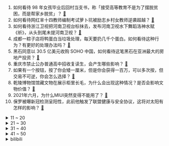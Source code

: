 1. 如何看待 98 年女孩毕业后回村当支书，称「接受高等教育不是为了摆脱贫困，而是帮家乡脱贫」？ [:link:](https://www.zhihu.com/question/465207940)
2. 如何看待网红芈十四教师编制考试萝卜坑被励志乡村女教师逆袭超越？ [:link:](https://www.zhihu.com/question/465163742)
3. 如何看待浙江卫视把河南卫视台标抹去，发布河南卫视水下舞蹈洛神水赋《祈》，从头到尾未提河南卫视？ [:link:](https://www.zhihu.com/question/465063765)
4. 成都一粽子店将鸭蛋白当垃圾处理，每天要扔几千个蛋白。如何看待这种行为？有更好的处理办法吗？ [:link:](https://www.zhihu.com/question/464471406)
5. 黑石同意以 30.5 亿美元收购 SOHO 中国，如何看待这笔黑石在亚洲最大的房地产投资？ [:link:](https://www.zhihu.com/question/465393675)
6. 重庆市禁止公办普通高中招收复读生，会产生哪些影响？ [:link:](https://www.zhihu.com/question/465388410)
7. 如果有一个按钮，按了你会矮一厘米，但是你会获得一百万，可以多次按，但交易不可逆，你会怎么选择？ [:link:](https://www.zhihu.com/question/367519449)
8. 乾陵博物馆馆藏文物在展示柜里长毛，为什么会出现这种情况？是否会影响文物价值？ [:link:](https://www.zhihu.com/question/465179682)
9. 2021年六月，为什么MIUI突然变得不能用了？ [:link:](https://www.zhihu.com/question/464439883)
10. 保罗被曝新冠检测呈阳性，此前他触发了联盟健康与安全协议，这将对太阳有怎样的影响？ [:link:](https://www.zhihu.com/question/465408333)
<details>
<summary>11 ~ 20</summary>

11. 重庆一高校学生为防止外卖被偷，在校门口贴出「吴京警告」表情包，如何看待表情包的盛行及其应用场景的拓展？ [:link:](https://www.zhihu.com/question/465131961)
12. 618最后一波开售，各大平台折扣力度再次加大 ，已经买了的怎么办？ [:link:](https://www.zhihu.com/question/465206197)
13. 微软 2021 年 6 月 24 日发布的 Windows11 体验如何？在哪些方面做了改进？ [:link:](https://www.zhihu.com/question/465279770)
14. 有什么看穿别人心理的小技巧? [:link:](https://www.zhihu.com/question/349419279)
15. 2021 男篮亚洲杯预选赛中国男篮 66:57 力克日本男篮，你如何看待这场比赛？ [:link:](https://www.zhihu.com/question/465335366)
16. 你是多少岁转行的？转行后你后悔了吗？ [:link:](https://www.zhihu.com/question/420770266)
17. 经典动画《星际牛仔》真人版阵容确定，预计2021年秋季上线，你期待吗？ [:link:](https://www.zhihu.com/question/464080191)
18. 如何看待小米手机系统软件部总监张国全建议用户「手动关掉5G」？(以省电)？ [:link:](https://www.zhihu.com/question/464463766)
19. 2022 世预赛 12 强赛球队分档出炉，你希望国足能与哪些球队同组？ [:link:](https://www.zhihu.com/question/465258786)
20. 大家是否看低了《火影忍者》中蝎的实力？蝎和鼬打一架谁赢？ [:link:](https://www.zhihu.com/question/464702791)
</details>
<details>
<summary>21 ~ 30</summary>

21. 曾经拥有和从未拥有哪个更遗憾？ [:link:](https://www.zhihu.com/question/463488790)
22. 如何看待 CNN 造谣中国台山核电站「核辐射威胁」，中法澄清后日本称望「中国向国际社会解释」？ [:link:](https://www.zhihu.com/question/465318332)
23. 如何看待 6 月 16 日发布的荣耀 50 系列？有哪些亮点和不足？ [:link:](https://www.zhihu.com/question/464503288)
24. 2021 年报学计算机专业还有前途吗？ [:link:](https://www.zhihu.com/question/458339006)
25. 为什么我的 2 岁半小侄女最近突然很讨厌我了？ [:link:](https://www.zhihu.com/question/464633812)
26. 晴雯被赶出去病了，为什么宝玉不给她找大夫？ [:link:](https://www.zhihu.com/question/464950110)
27. 如何看待网友称西北农大学生将小麦连根拔起是作秀，校方回应「是为了观察小麦根系」？ [:link:](https://www.zhihu.com/question/465265604)
28. 周星驰的《功夫》中，病怏怏的琛哥为什么能当上斧头帮的老大? [:link:](https://www.zhihu.com/question/460071485)
29. 有没有魂穿恶毒女配最后顺利拿下男主的甜文？ [:link:](https://www.zhihu.com/question/445174404)
30. 毛晓彤拍摄电视剧《不良人》 1250 万片酬遭拖欠，对方已无财产可执行，毛晓彤现在应该怎么办？ [:link:](https://www.zhihu.com/question/465208835)
</details>
<details>
<summary>31 ~ 40</summary>

31. 周星驰和姜文谁才是目前华语电影天花板？如何对比这两个人的电影水平？ [:link:](https://www.zhihu.com/question/463799369)
32. 有什么看起来就有病的表情包吗？ [:link:](https://www.zhihu.com/question/459596154)
33. 第一次去男朋友家，自动连上了 WI-FI 是怎么回事？ [:link:](https://www.zhihu.com/question/464961722)
34. 怎样调凉菜好吃？ [:link:](https://www.zhihu.com/question/352465516)
35. 现在回忆起高考，你是什么感受？ [:link:](https://www.zhihu.com/question/279826998)
36. 有哪些适合爸爸跟孩子一起玩的游戏或者活动？ [:link:](https://www.zhihu.com/question/60498981)
37. 2021年专升本结束了，学长学姐们。有什么建议和经验可以对19级和20级的学弟学妹说吗？ [:link:](https://www.zhihu.com/question/458630742)
38. 2021 LPL 夏季赛 LNG 2:1 JDG 开赛喜提三连胜，如何评价这场比赛？ [:link:](https://www.zhihu.com/question/465178025)
39. 神舟十二号载人飞船将于 17 日上午发射，有哪些看点？ [:link:](https://www.zhihu.com/question/465272474)
40. 中国风的《黑暗之魂》背景会是怎样的？ [:link:](https://www.zhihu.com/question/294505979)
</details>
<details>
<summary>41 ~ 50</summary>

41. 哪些句子能在绝望的时候给你力量? [:link:](https://www.zhihu.com/question/461255650)
42. C 罗成为欧洲杯历史最佳射手，你有什么想说的？ [:link:](https://www.zhihu.com/question/465254279)
43. 能不能给我讲一段很甜很甜的爱情故事? [:link:](https://www.zhihu.com/question/357604104)
44. 如何看待「决战平安京」官方运营回应「王者荣耀」抄袭问题？ [:link:](https://www.zhihu.com/question/465195776)
45. 如何理解傅里叶变换公式？ [:link:](https://www.zhihu.com/question/19714540)
46. 有哪些用完就被你「原地封神」的口红推荐？ [:link:](https://www.zhihu.com/question/464075483)
47. 男生每天都需要用洗面奶洗脸吗？ [:link:](https://www.zhihu.com/question/463918849)
48. 如何评价美剧《洛基》第一季第二集？ [:link:](https://www.zhihu.com/question/465306226)
49. 考研的和不考研的一起去学习什么感觉？ [:link:](https://www.zhihu.com/question/454852118)
50. 孩子比较调皮，每次讲道理都不听，只有打了一顿才会好好听话，应该怎么教育孩子？ [:link:](https://www.zhihu.com/question/455635806)
</details><details>
<summary>bilibili</summary>

1. 我说00后的三观怎么这么正，原来是以前的动画的熏陶! [:link:](//www.bilibili.com/video/BV1pg411g7Tb)
2. 离谱！华语乐坛热爱105°C的你！ [:link:](//www.bilibili.com/video/BV1qw411Z7Zy)
3. 我被裸聊勒索后，看我如何揪出背后的团伙 [:link:](//www.bilibili.com/video/BV1T64y1C7Uo)
4. 眼“色”游戏 （6） [:link:](//www.bilibili.com/video/BV1MV41147aJ)
5. 哒 咩 哟 ~ [:link:](//www.bilibili.com/video/BV1o64y167qq)
6. 全网1000w粉丝UP主向粉丝求婚，她会答应吗？ [:link:](//www.bilibili.com/video/BV1ny4y1g7xq)
7. 阿卡林省江西？街头3元一碗辣拌粉，实惠得可怕！ [:link:](//www.bilibili.com/video/BV1tv411p7qt)
8. 花整整一周时间制作梦寐以求的脆皮烤鸡，帅小伙终于成了！ [:link:](//www.bilibili.com/video/BV1m5411K7PH)
9. 蜜 雪 冰 城 苦 极 了 [:link:](//www.bilibili.com/video/BV1WK4y197DJ)
10. 【官方】sakanaction（サカナクション）-　新宝島 [:link:](//www.bilibili.com/video/BV1EV411s7vu)
<details>
<summary>11 ~ 20</summary>

11. 寻找ChingLingFoo：一个比李小龙更早风靡美国的中国人 [:link:](//www.bilibili.com/video/BV1PK4y197B8)
12. ⚠️阴 间 蜜 雪 冰 城⚠️ [:link:](//www.bilibili.com/video/BV1cK4y197Co)
13. 123万硬币给盲人母亲带来的改变 [:link:](//www.bilibili.com/video/BV1dB4y1T7DJ)
14. 深入大凉山悬崖村，对比中美扶贫区别在哪？ [:link:](//www.bilibili.com/video/BV13v411W7B6)
15. 【蜜雪冰城主题曲】苏维埃分店 [:link:](//www.bilibili.com/video/BV1Qy4y1u7zr)
16. 【4K60帧独家上线B站】水下中国舞蹈《祈》纯享版！翩若惊鸿，婉若游龙！端午节河南又来炸场了！ [:link:](//www.bilibili.com/video/BV1kK4y137zm)
17. 河南台端午奇妙游开场节目《祈》绝了！全程水下拍摄，完整版奉上 [:link:](//www.bilibili.com/video/BV1HK4y197Fn)
18. 打哥哥？捶哥哥？找哥哥单挑？我从来没见过这么缺德的粉丝！【利路修】 [:link:](//www.bilibili.com/video/BV16f4y187Xj)
19. 华农兄弟：兄弟遇到点小麻烦，帮他解决了，他很开心哦 [:link:](//www.bilibili.com/video/BV1dw411d7Bu)
20. 【INTO1-刘宇】端午，一起游园吧！ [:link:](//www.bilibili.com/video/BV1xq4y1L7ks)
</details>
<details>
<summary>21 ~ 30</summary>

21. 【建议改成】爹 地 6 [:link:](//www.bilibili.com/video/BV1B64y167Qq)
22. 【灵魂解说/明日方舟】极限打架！危机合约S5 竞技征召赛 01 [:link:](//www.bilibili.com/video/BV1AQ4y1R75G)
23. 【唐诗逸x萨顶顶】舞若游龙，音如天籁，国家队神仙演绎！ [:link:](//www.bilibili.com/video/BV1Qb4y1d7N6)
24. 50元的狸花猫与2000元的英短猫，究竟会生出什么样的小猫咪？？ [:link:](//www.bilibili.com/video/BV1xK4y137ey)
25. 《我只会心疼哥哥》豪放派诗朗诵 [:link:](//www.bilibili.com/video/BV11U4y1V7q9)
26. 这才是汉堡该有的样子 [:link:](//www.bilibili.com/video/BV1EV41147bE)
27. 家 乡 の 蜜 雪 冰 城 —— 日本分店 [:link:](//www.bilibili.com/video/BV1N54y1G79t)
28. 军医：我们的部队不需要伤者！（拔刀 [:link:](//www.bilibili.com/video/BV1go4y1y7Vm)
29. 1.4W买了一个超大西瓜，150斤比人还重，两个人都抬不动 [:link:](//www.bilibili.com/video/BV12g411g7Xw)
30. 高能反转！尔虞我诈堪称监狱版权游，《越狱》第三季大结局11-13 [:link:](//www.bilibili.com/video/BV1tB4y1M7bX)
</details>
<details>
<summary>31 ~ 40</summary>

31. 热爱-273.15℃的你 [:link:](//www.bilibili.com/video/BV1964y1R7Py)
32. 这一切都要从一瓶颜料说起 [:link:](//www.bilibili.com/video/BV1Eq4y1774z)
33. 比  K  P  L  刺  激 [:link:](//www.bilibili.com/video/BV1uq4y1L78T)
34. 全球唯一米其林 能吃的塑料 复刻出来会是什么味道 [:link:](//www.bilibili.com/video/BV1Yo4y1y7rZ)
35. 日本已经是全民动员与中国为敌，许多中国人还在替日本宣传！ [:link:](//www.bilibili.com/video/BV1E5411T7SY)
36. （4K更新）世界规模最大3D渲染挑战赛前100名赏析：看艺术家如何演绎砥砺前行的人生 [:link:](//www.bilibili.com/video/BV14o4y1y7MF)
37. “听说，可爱在性感面前一文不值？”-【热爱105°C的你】 [:link:](//www.bilibili.com/video/BV1Ho4y1k77B)
38. 曹操：不愧是策划鬼才们！ [:link:](//www.bilibili.com/video/BV1Bh411a7pv)
39. “退钱哥”为国足应援 [:link:](//www.bilibili.com/video/BV1mf4y187M8)
40. “super idol的笑容，都没你的甜...” [:link:](//www.bilibili.com/video/BV1hB4y1M7Z2)
</details>
<details>
<summary>41 ~ 50</summary>

41. 心机怪单曲《心疼哥哥》 全新版本 [:link:](//www.bilibili.com/video/BV1ov411p7Bw)
42. 女声日语版《热爱105°C的你》最甜日语填词❤️ [:link:](//www.bilibili.com/video/BV1jK4y197Au)
43. 在这场游戏中，请别被自己杀死！感受来自23年前的“荒谬”吧！ [:link:](//www.bilibili.com/video/BV1Mg411g7qU)
44. 惊了！这地方真有坟头蹦迪的习俗【阅片无数Ⅱ 07】 [:link:](//www.bilibili.com/video/BV1Ro4y1y7R4)
45. 【白敬亭】怀柔Boyz第一届厨王争霸赛 [:link:](//www.bilibili.com/video/BV1fq4y157CA)
46. 【端午奇妙游】祈 [:link:](//www.bilibili.com/video/BV1nU4y1579w)
47. 当新冠疫苗进入体内之后 [:link:](//www.bilibili.com/video/BV1i64y167av)
48. 火柴人 VS 我的世界系列 第二十四集 郁葱洞穴 [:link:](//www.bilibili.com/video/BV1Y64y167Sa)
49. cp28の卡琳娜的五条悟，和一个不重要的人。 [:link:](//www.bilibili.com/video/BV1Mo4y1y751)
50. 【苑举正】我是中国台湾人，我来打祖国的疫苗了！ [:link:](//www.bilibili.com/video/BV1a44y1B7zT)
</details>
<details>
<summary>51 ~ 60</summary>

51. 热爱150分的你 [:link:](//www.bilibili.com/video/BV1ww411o7sQ)
52. 为什么哺乳动物的牙最容易保存下来？ [:link:](//www.bilibili.com/video/BV1t44y1B7Um)
53. 2021，一起在B站毕业吧！【bilibili夏日毕业歌会2021总宣片】 [:link:](//www.bilibili.com/video/BV1nq4y1L7Dx)
54. 锐不可挡：2021RNG春季赛暨季中冠军赛纪录片 [:link:](//www.bilibili.com/video/BV1o64y1X7HU)
55. 国家出手了：重点打击5类“饭圈”乱象！ [:link:](//www.bilibili.com/video/BV1gM4y1u7pt)
56. 夹子音还能带电？ [:link:](//www.bilibili.com/video/BV1YX4y1A761)
57. 我们动物园有老虎辣！！！#3 [:link:](//www.bilibili.com/video/BV1FM4y1u7jH)
58. 【精彩集锦】4连胜！中国男足3比1击败叙利亚，挺进12强赛 [:link:](//www.bilibili.com/video/BV1WX4y1A7Ys)
59. 端 午 杰 [:link:](//www.bilibili.com/video/BV1W54y1G7NT)
60. 颠覆认知的进化！全球首位达成Cytus-FREEDOM D↓VE（HARD）（里FD）-单手MILLION MASTER！！！ [:link:](//www.bilibili.com/video/BV1hv411p7X3)
</details>
<details>
<summary>61 ~ 70</summary>

61. 来自100名艺术家100种不同的渲染方式！ [:link:](//www.bilibili.com/video/BV1s44y1B74X)
62. 黄皮外星人 魔性舞蹈 真人版 [:link:](//www.bilibili.com/video/BV1K5411T76X)
63. 这识别的准？ [:link:](//www.bilibili.com/video/BV1sQ4y1975A)
64. 【方舟剧场】桃花旗袍，含苞待放 [:link:](//www.bilibili.com/video/BV1YQ4y197Tu)
65. 地球 再一次赐予我力量吧 [:link:](//www.bilibili.com/video/BV1XK4y137Jw)
66. 蜜雪冰城主题曲原曲《Oh! Susanna/哦，苏珊娜！》 [:link:](//www.bilibili.com/video/BV19w411Z71y)
67. 再次启动户外灶，给四伯爷做“枣庄辣子鸡”，汇报学习成果 [:link:](//www.bilibili.com/video/BV14B4y1M7RR)
68. 饮茶哥：朋友们！够钟打把牌啦喂！ [:link:](//www.bilibili.com/video/BV1qU4y157qx)
69. 《青莲兰陵》这才是把闪现开发极致的兰陵王！！！ [:link:](//www.bilibili.com/video/BV1gb4y1d7Rp)
70. 女生的那个意思究竟是什么意思？ [:link:](//www.bilibili.com/video/BV1rV411s7k8)
</details>
<details>
<summary>71 ~ 80</summary>

71. 谁能拒绝一个会发光的鞋呢 [:link:](//www.bilibili.com/video/BV1Yb4y1d79D)
72. 强奸自己构成犯罪吗？【璃月法考】 [:link:](//www.bilibili.com/video/BV16X4y1A7Gd)
73. 什么原因让我沦落街头吃面... [:link:](//www.bilibili.com/video/BV1sw411f72F)
74. “想亲金轮105℃的嘴” [:link:](//www.bilibili.com/video/BV1ob4y1d7YZ)
75. 影视剧油腻行为大赏，你能坚持看到第几个？ [:link:](//www.bilibili.com/video/BV1g44y1B74K)
76. 这个视频看完，今天不用吃糖！ [:link:](//www.bilibili.com/video/BV11q4y157jz)
77. 三 杰 棍 [:link:](//www.bilibili.com/video/BV18K4y137k6)
78. 【IGN】《塞尔达传说 旷野之息》续篇E3 2021先导预告 [:link:](//www.bilibili.com/video/BV14q4y1L7nB)
79. 现实中拥有《头文字D》的三大神车是什么体验？ [:link:](//www.bilibili.com/video/BV1ey4y1u7d2)
80. 把蜜雪冰城主题曲改编成你吃不起的样子 [:link:](//www.bilibili.com/video/BV1gh411a7uM)
</details>
<details>
<summary>81 ~ 90</summary>

81. 结婚五年，第一次过结婚纪念日！【凭啥这么贵ep26-望江阁】 [:link:](//www.bilibili.com/video/BV1gM4y1u7Zo)
82. 漠叔去邻村解决公鸡打架问题，村民奔走相告依依不舍 [:link:](//www.bilibili.com/video/BV1L64y1r75q)
83. 10元3个鸡蛋肉堡，一口气买上一大锅，让小两口带着闺女早下班，给环卫工准备一顿温暖早餐 [:link:](//www.bilibili.com/video/BV1144y167Hk)
84. 众泰假扮保时捷，能骗小妹妹吗？ [:link:](//www.bilibili.com/video/BV1U5411K7uc)
85. 一种叫“图阿图阿”的贝壳，长得相当不正经，蒜蓉烤把我给吃撑了 [:link:](//www.bilibili.com/video/BV1Pq4y1774E)
86. 普京怼美媒：你说中国将有4艘航母，美国有多少？我为什么要担心中国？ [:link:](//www.bilibili.com/video/BV1ro4y1y7ag)
87. 大 盒 唱 [:link:](//www.bilibili.com/video/BV1WK4y137Vs)
88. 美”中国事务主管“巧妙蒙蔽美国大众认识共产主义 [:link:](//www.bilibili.com/video/BV1W54y1G7yy)
89. 【原神】⚡热爱105℃的你⚡可莉厨的愤怒！ [:link:](//www.bilibili.com/video/BV1wb4y1o7Bj)
90. 荒 野 之 歌 [:link:](//www.bilibili.com/video/BV1Fw411f7ga)
</details>
<details>
<summary>91 ~ 100</summary>

91. “梁非凡”扮演者麦长青在广州社区低调当志愿者：大家健康我就开心！ [:link:](//www.bilibili.com/video/BV12f4y187FX)
92. 当夹子走进生活（巨爆笑） [:link:](//www.bilibili.com/video/BV1uQ4y1R7gz)
93. “你能说出中国的三个城市吗？”巴基斯坦小哥的回答亮了 [:link:](//www.bilibili.com/video/BV1HM4y1u718)
94. 当MC大神高考结束回家！ [:link:](//www.bilibili.com/video/BV1mf4y1b7g2)
95. 不好意思 内娱选秀唯一甜C就是这么稳 INTO1刘宇《山河图》直拍 [:link:](//www.bilibili.com/video/BV1VV411s7tE)
96. 这才是真正的培根！以前都白吃了…… [:link:](//www.bilibili.com/video/BV1df4y1b7ic)
97. 别吃王思聪的瓜了，美国传来令人不安的消息，全球通胀要来了 [:link:](//www.bilibili.com/video/BV1D5411K7PR)
98. 汞超标2万7千倍，美白霜为何成了“夺命”霜【老爸评测】 [:link:](//www.bilibili.com/video/BV1qg411g7qk)
99. 热爱105°的........融化了。 [:link:](//www.bilibili.com/video/BV17g411g7Yg)
100. 病毒挡不住强暴的印度：19岁新冠患者被性侵，女性如商品被贱卖！ [:link:](//www.bilibili.com/video/BV19q4y157rF)
</details></details>